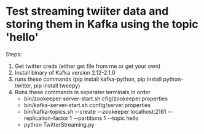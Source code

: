 # Test streaming twiiter data and storing them in Kafka using the topic 'hello'

Steps:
1. Get twitter creds (either get file from me or get your own)
2. Install binary of Kafka version 2.12-2.1.0
3. runs these commands (pip install kafka-python, pip install python-twitter, pip install tweepy)
4. Runs these commands in seperater terminals in order
	- bin/zookeeper-server-start.sh cfig/zookeeper.properties
	- bin/kafka-server-start.sh config/server.properties
	- bin/kafka-topics.sh --create --zookeeper localhost:2181 --replication-factor 1 --partitions 1 --topic hello
	- python TwitterStreaming.py